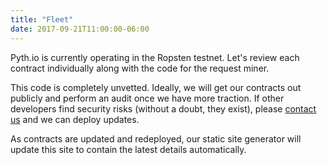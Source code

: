 ```yaml
---
title: "Fleet"
date: 2017-09-21T11:00:00-06:00
---
```


Pyth.io is currently operating in the Ropsten testnet. Let's review each contract individually along with the code for the request miner.

This code is completely unvetted. Ideally, we will get our contracts out publicly and perform an audit once we have more traction. If other developers find security risks (without a doubt, they exist), please [contact us](/contact) and we can deploy updates.

As contracts are updated and redeployed, our static site generator will update this site to contain the latest details automatically.
